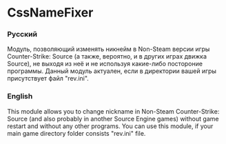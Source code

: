 ﻿# CssNameFixer

### Русский
Модуль, позволяющий изменять никнейм в Non-Steam версии игры Counter-Strike: Source (а также, вероятно, и в других играх движка Source), не выходя из неё и не используя какие-либо постороние программы.
Данный модуль актуален, если в директории вашей игры присутствует файл "rev.ini".

### English
This module allows you to change nickname in Non-Steam Counter-Strike: Source (and also probably in another Source Engine games) without game restart and without any other programs.
You can use this module, if your main game directory folder consists "rev.ini" file.